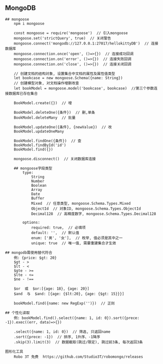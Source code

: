 ## MongoDB
    ## mongoose
        npm i mongoose

        const mongoose = require('mongoose')  // 引入mongoose
        mongoose.set('strictQuery', true)  // 关闭警告
        mongoose.connect('mongodb://127.0.0.1:27017/hellokittyDB')  // 连接数据库
        mongoose.connection.once('open', ()=>{})  // 连接成功回调
        mongoose.connection.on('error', ()=>{})  // 连接失败回调
        mongoose.connection.on('close', ()=>{})  // 连接关闭回调

        // 创建文档的结构对象, 设置集合中文档的属性及属性值类型
        let bookcase = new mongoose.Schema({name: String})
        // 创建模型对象, 对文档操作增删改查
        let bookModel = mongoose.model('bookcase', bookcase)  //第三个参数连接数据库已存在集合 

        BookModel.create({})  // 增
    
        BookModel.deleteOne({条件})  // 删,单条
        BookModel.deleteMany  // 批量

        BookModel.updateOne({条件}, {newValue})  // 改
        BookModel.updateOneMany 

        BookModel.findOne({条件})  // 查
        BookModel.findById('id')
        BookModel.find({})

        mongoose.disconnect()  // 关闭数据库连接

        ## mongoose字段类型
            type:
                String
                Number
                Boolean
                Array
                Date
                Buffer
                Mixed  // 任意类型, mongoose.Schema.Types.Mixed
                ObjectId  // 对象ID, mongoose.Schema.Types.ObjectId
                Decimal128  // 高精度数字, mongoose.Schema.Types.Decimal128

            options:
                required: true,  // 必填项
                default: '',  // 默认值
                enum: ['男', '女'],  // 枚举, 值必须是其中之一
                unique: true  // 唯一值, 需要重建集合才生效

    ## mongodb需使用替代符合
        例: {price: $gt: 20}
        $gt - >
        $lt - <
        $gte - >=
        $lte - <=
        $ne - !==

        $or  或  $or:[{age: 18}, {age: 20}]
        $and  与  $and: [{age: {$lt:20}, {age: {$gt: 15}}}]

        bookModel.find({name: new RegExp('')})  // 正则

    ## 个性化读取
        例: bookModel.find().select({name: 1, id: 0}).sort({prece: -1}).exec((err, data)=>{})

        .select({name: 1, id: 0})  // 筛选, 只返回name
        .sort({prece: -1})  // 排序, 1升序、-1降序
        .skip(3).limit(3)  // 数据截取(跳过/限定), 跳过前3条, 每次返回3条
        
    图形化工具
        Robo 3T 免费  https://github.com/Studio3T/robomongo/releases